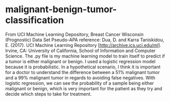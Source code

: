 # malignant-benign-tumor-classification
From UCI Machine Learning Depository, Breast Cancer Wisconsin (Prognostic) Data Set
Pseudo-APA reference: Dua, D. and Karra Taniskidou, E. (2017). UCI Machine Learning Repository [http://archive.ics.uci.edu/ml]. Irvine, CA: University of California, School of Information and Computer Science.
The .py file is my machine learning model to train itself to predict if a tumor is either malignant or benign. I used a logistic regression model because it is probabilistic. In a hypothetical scenario, I think it is important for a doctor to understand the difference between a 51% malignant tumor and a 99% malignant tumor in regards to avoiding false negatives. With logistic regression, we can see the probability of a sample being either malignant or benign, which is very important for the patient as they try and decide which steps to take for treatment. 
